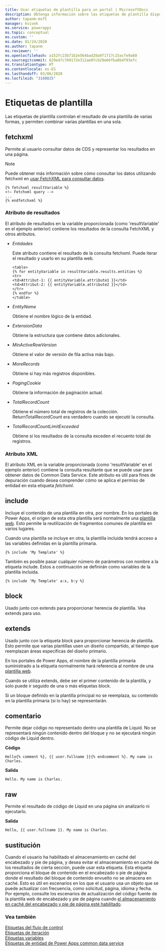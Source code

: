 ```yaml
---
title: Usar etiquetas de plantilla para un portal | MicrosoftDocs
description: Obtenga información sobre las etiquetas de plantilla disponibles en el portal.
author: tapanm-msft
manager: kvivek
ms.service: powerapps
ms.topic: conceptual
ms.custom: ''
ms.date: 01/24/2020
ms.author: tapanm
ms.reviewer: ''
ms.openlocfilehash: a152fc23b71b2e564bad28a9f1717c15acfe9a60
ms.sourcegitcommit: 629e47c769172e312ae07cb29e66fba8b4f03efc
ms.translationtype: HT
ms.contentlocale: es-ES
ms.lasthandoff: 03/06/2020
ms.locfileid: "3108825"
---
```

# <a name="template-tags"></a>Etiquetas de plantilla

Las etiquetas de plantilla controlan el resultado de una plantilla de varias formas, y permiten combinar varias plantillas en una sola.

## <a name="fetchxml"></a>fetchxml

Permite al usuario consultar datos de CDS y representar los resultados en una página.

> [!NOTE]
> Puede obtener más información sobre cómo consultar los datos utilizando fetchxml en [usar FetchXML para consultar datos](https://docs.microsoft.com/powerapps/developer/common-data-service/use-fetchxml-construct-query).

```
{% fetchxml resultVariable %}
<!— Fetchxml query -->
...
{% endfetchxml %}
```

### <a name="results-attribute"></a>Atributo de resultados

El atributo de resultados en la variable proporcionada (como 'resultVariable' en el ejemplo anterior) contiene los resultados de la consulta FetchXML y otros atributos.

- *Entidades*

    Este atributo contiene el resultado de la consulta fetchxml. Puede iterar el resultado y usarlo en su plantilla web.

    ```
    <table> 
    {% for entityVariable in resultVariable.results.entities %} 
    <tr> 
    <td>Attribut-1: {{ entityVariable.attribute1 }}</td> 
    <td>Attribut-2: {{ entityVariable.attribute2 }}</td> 
    </tr> 
    {% endfor %} 
    </table> 
    ```

- *EntityName*

    Obtiene el nombre lógico de la entidad.

- *ExtensionData*

    Obtiene la estructura que contiene datos adicionales.

- *MinActiveRowVersion*

    Obtiene el valor de versión de fila activa más bajo.

- *MoreRecords*

    Obtiene si hay más registros disponibles.

- *PagingCookie*

    Obtiene la información de paginación actual.

- *TotalRecordCount*

    Obtiene el número total de registros de la colección. <br/>
    ReturnTotalRecordCount era verdadero cuando se ejecutó la consulta.

- *TotalRecordCountLimitExceeded*

    Obtiene si los resultados de la consulta exceden el recuento total de registros.

### <a name="xml-attribute"></a>Atributo XML

El atributo XML en la variable proporcionada (como 'resultVariable' en el ejemplo anterior) contiene la consulta resultante que se puede usar para obtener datos de Common Data Service. Este atributo es útil para fines de depuración cuando desea comprender cómo se aplica el permiso de entidad en esta etiqueta *fetchxml*.  

## <a name="include"></a>include

Incluye el contenido de una plantilla en otra, por nombre. En los portales de Power Apps, el origen de esta otra plantilla será normalmente una [plantilla web](store-content-web-templates.md). Esto permite la reutilización de fragmentos comunes de plantilla en varios lugares.  

Cuando una plantilla se incluye en otra, la plantilla incluida tendrá acceso a las variables definidas en la plantilla primaria.

`{% include 'My Template' %}`

También es posible pasar cualquier número de parámetros con nombre a la etiqueta include. Estos a continuación se definirán como variables de la plantilla incluida.

`{% include 'My Template' a:x, b:y %}`

## <a name="block"></a>block

Usado junto con extends para proporcionar herencia de plantilla. Vea extends para uso.

## <a name="extends"></a>extends

Usado junto con la etiqueta block para proporcionar herencia de plantilla. Esto permite que varias plantillas usen un diseño compartido, al tiempo que reemplazan áreas específicas del diseño primario.

En los portales de Power Apps, el nombre de la plantilla primaria suministrado a la etiqueta normalmente hará referencia al nombre de una [plantilla web](store-content-web-templates.md).  

Cuando se utiliza extends, debe ser el primer contenido de la plantilla, y solo puede ir seguido de una o más etiquetas block.

Si un bloque definido en la plantilla principal no se reemplaza, su contenido en la plantilla primaria (si lo hay) se representarán.

## <a name="comment"></a>comentario

Permite dejar código no representado dentro una plantilla de Liquid. No se representará ningún contenido dentro del bloque y no se ejecutará ningún código de Liquid dentro.

**Código**

`Hello{% comment %}, {{ user.fullname }}{% endcomment %}. My name is Charles.`

**Salida**

`Hello. My name is Charles.`

## <a name="raw"></a>raw

Permite el resultado de código de Liquid en una página sin analizarlo ni ejecutarlo.

**Salida**

`Hello, {{ user.fullname }}. My name is Charles.`

## <a name="substitution"></a>sustitución

Cuando el usuario ha habilitado el almacenamiento en caché del encabezado y pie de página, y desea evitar el almacenamiento en caché de los resultados de cierta sección, puede usar esta etiqueta. Esta etiqueta proporciona el bloque de contenido en el encabezado o pie de página donde el resultado del bloque de contenido envuelto no se almacena en caché. Esto es útil en escenarios en los que el usuario usa un objeto que se puede actualizar con frecuencia, como solicitud, página, idioma y fecha. Por ejemplo, consulte los escenarios de actualización del código fuente de la plantilla web de encabezado y pie de página cuando [el almacenamiento en caché del encabezado y pie de página esté habilitado](../configure/enable-header-footer-output-caching.md).

### <a name="see-also"></a>Vea también

[Etiquetas del flujo de control](control-flow-tags.md)<br>
[Etiquetas de iteración](iteration-tags.md)<br>
[Etiquetas variables](variable-tags.md)<br>
[Etiquetas de entidad de Power Apps common data service](portals-entity-tags.md)
